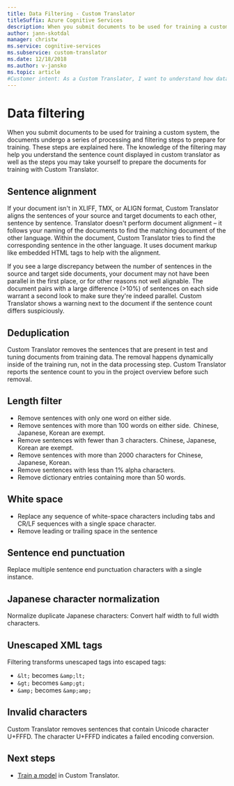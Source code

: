 ```yaml
---
title: Data Filtering - Custom Translator
titleSuffix: Azure Cognitive Services
description: When you submit documents to be used for training a custom system, the documents undergo a series of processing and filtering steps to prepare for training.
author: jann-skotdal
manager: christw
ms.service: cognitive-services
ms.subservice: custom-translator
ms.date: 12/18/2018
ms.author: v-jansko
ms.topic: article
#Customer intent: As a Custom Translator, I want to understand how data is filtered before training a model.
---
```



# Data filtering 

When you submit documents to be used for training a custom system, the documents undergo a series of processing and filtering steps to prepare for training. These steps are explained here. The knowledge of the filtering may help you understand the sentence count displayed in custom translator as well as the steps you may take yourself to prepare the documents for training with Custom Translator. 

## Sentence alignment 
If your document isn't in XLIFF, TMX, or ALIGN format, Custom Translator aligns the sentences of your source and target documents to each other, sentence by sentence. Translator doesn't perform document alignment – it follows your naming of the documents to find the matching document of the other language. Within the document, Custom Translator tries to find the corresponding sentence in the other language. It uses document markup like embedded HTML tags to help with the alignment.  

If you see a large discrepancy between the number of sentences in the source and target side documents, your document may not have been parallel in the first place, or for other reasons not well alignable. The document pairs with a large difference (>10%) of sentences on each side warrant a second look to make sure they're indeed parallel. Custom Translator shows a warning next to the document if the sentence count differs suspiciously.  


## Deduplication 
Custom Translator removes the sentences that are present in test and tuning documents from training data. The removal happens dynamically inside of the training run, not in the data processing step. Custom Translator reports the sentence count to you in the project overview before such removal.  

## Length filter 
* Remove sentences with only one word on either side. 
* Remove sentences with more than 100 words on either side.  Chinese, Japanese, Korean are exempt. 
* Remove sentences with fewer than 3 characters. Chinese, Japanese, Korean are exempt. 
* Remove sentences with more than 2000 characters for Chinese, Japanese, Korean. 
* Remove sentences with less than 1% alpha characters. 
* Remove dictionary entries containing more than 50 words. 

 
## White space 
* Replace any sequence of white-space characters including tabs and CR/LF sequences with a single space character. 
* Remove leading or trailing space in the sentence 


## Sentence end punctuation 
Replace multiple sentence end punctuation characters with a single instance.  

 
## Japanese character normalization 
Normalize duplicate Japanese characters: Convert half width to full width characters. 

 
## Unescaped XML tags 
Filtering transforms unescaped tags into escaped tags: 
* `&lt;` becomes `&amp;lt;` 
* `&gt;` becomes `&amp;gt;` 
* `&amp;` becomes `&amp;amp;` 

 
## Invalid characters 
Custom Translator removes sentences that contain Unicode character U+FFFD. The character U+FFFD indicates a failed encoding conversion. 

## Next steps

- [Train a model](how-to-train-model.md) in Custom Translator.
